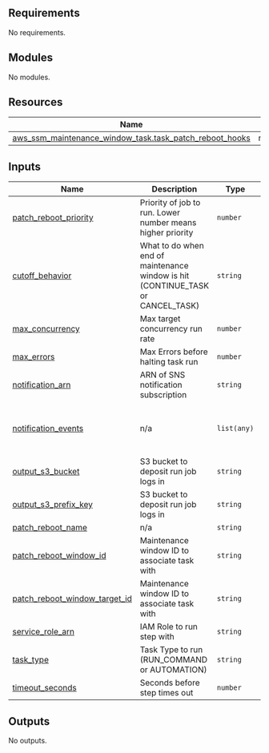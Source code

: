 <!-- BEGIN_TF_DOCS -->
## Requirements

No requirements.

## Modules

No modules.

## Resources

| Name | Type |
|------|------|
| [aws_ssm_maintenance_window_task.task_patch_reboot_hooks](https://registry.terraform.io/providers/hashicorp/aws/latest/docs/resources/ssm_maintenance_window_task) | resource |

## Inputs

| Name | Description | Type | Default | Required |
|------|-------------|------|---------|:--------:|
| <a name="input_patch_reboot_priority"></a> [patch\_reboot\_priority](#input\_patch\_reboot\_priority) | Priority of job to run. Lower number means higher priority | `number` | n/a | yes |
| <a name="input_cutoff_behavior"></a> [cutoff\_behavior](#input\_cutoff\_behavior) | What to do when end of maintenance window is hit (CONTINUE\_TASK or CANCEL\_TASK) | `string` | `"CANCEL_TASK"` | no |
| <a name="input_max_concurrency"></a> [max\_concurrency](#input\_max\_concurrency) | Max target concurrency run rate | `number` | `"10"` | no |
| <a name="input_max_errors"></a> [max\_errors](#input\_max\_errors) | Max Errors before halting task run | `number` | `"2"` | no |
| <a name="input_notification_arn"></a> [notification\_arn](#input\_notification\_arn) | ARN of SNS notification subscription | `string` | `"arn:aws:sns:us-east-2:601722232065:sre-inf-aws-slack"` | no |
| <a name="input_notification_events"></a> [notification\_events](#input\_notification\_events) | n/a | `list(any)` | <pre>[<br>  "TimedOut",<br>  "Cancelled",<br>  "Failed"<br>]</pre> | no |
| <a name="input_output_s3_bucket"></a> [output\_s3\_bucket](#input\_output\_s3\_bucket) | S3 bucket to deposit run job logs in | `string` | `null` | no |
| <a name="input_output_s3_prefix_key"></a> [output\_s3\_prefix\_key](#input\_output\_s3\_prefix\_key) | S3 bucket to deposit run job logs in | `string` | `null` | no |
| <a name="input_patch_reboot_name"></a> [patch\_reboot\_name](#input\_patch\_reboot\_name) | n/a | `string` | `""` | no |
| <a name="input_patch_reboot_window_id"></a> [patch\_reboot\_window\_id](#input\_patch\_reboot\_window\_id) | Maintenance window ID to associate task with | `string` | `""` | no |
| <a name="input_patch_reboot_window_target_id"></a> [patch\_reboot\_window\_target\_id](#input\_patch\_reboot\_window\_target\_id) | Maintenance window ID to associate task with | `string` | `""` | no |
| <a name="input_service_role_arn"></a> [service\_role\_arn](#input\_service\_role\_arn) | IAM Role to run step with | `string` | `"arn:aws:iam::601722232065:role/SSMServiceRole"` | no |
| <a name="input_task_type"></a> [task\_type](#input\_task\_type) | Task Type to run (RUN\_COMMAND or AUTOMATION) | `string` | `"RUN_COMMAND"` | no |
| <a name="input_timeout_seconds"></a> [timeout\_seconds](#input\_timeout\_seconds) | Seconds before step times out | `number` | `"600"` | no |

## Outputs

No outputs.
<!-- END_TF_DOCS -->